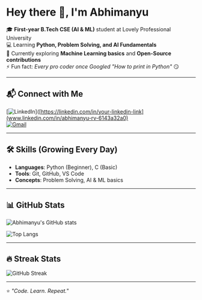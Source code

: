 # Hey there 👋, I'm Abhimanyu  

🎓 **First-year B.Tech CSE (AI & ML)** student at Lovely Professional University  
💻 Learning **Python, Problem Solving, and AI Fundamentals**  
🌱 Currently exploring **Machine Learning basics** and **Open-Source contributions**  
⚡ Fun fact: *Every pro coder once Googled "How to print in Python"* 😏  

---

## 📬 Connect with Me
[![LinkedIn](https://img.shields.io/badge/LinkedIn-blue?style=flat&logo=linkedin)]([https://linkedin.com/in/your-linkedin-link](www.linkedin.com/in/abhimanyu-rv-6143a32a0)  
[![Gmail](https://img.shields.io/badge/Gmail-red?style=flat&logo=gmail)](abhimanyurv09@gmail.com)  

---

## 🛠 Skills (Growing Every Day)
- **Languages**: Python (Beginner), C (Basic)
- **Tools**: Git, GitHub, VS Code  
- **Concepts**: Problem Solving, AI & ML basics  

---

## 📊 GitHub Stats
![Abhimanyu's GitHub stats](https://github-readme-stats.vercel.app/api?username=abhimvnyu&show_icons=true&theme=tokyonight)  

![Top Langs](https://github-readme-stats.vercel.app/api/top-langs/?username=abhimvnyu&layout=compact&theme=tokyonight)  

---

## 🔥 Streak Stats
![GitHub Streak](https://github-readme-streak-stats.herokuapp.com/?user=abhimvnyu&theme=tokyonight)  

---

⭐ *"Code. Learn. Repeat."*
 
